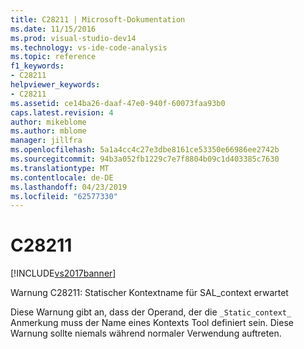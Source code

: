 ```yaml
---
title: C28211 | Microsoft-Dokumentation
ms.date: 11/15/2016
ms.prod: visual-studio-dev14
ms.technology: vs-ide-code-analysis
ms.topic: reference
f1_keywords:
- C28211
helpviewer_keywords:
- C28211
ms.assetid: ce14ba26-daaf-47e0-940f-60073faa93b0
caps.latest.revision: 4
author: mikeblome
ms.author: mblome
manager: jillfra
ms.openlocfilehash: 5a1a4cc4c27e3dbe8161ce53350e66986ee2742b
ms.sourcegitcommit: 94b3a052fb1229c7e7f8804b09c1d403385c7630
ms.translationtype: MT
ms.contentlocale: de-DE
ms.lasthandoff: 04/23/2019
ms.locfileid: "62577330"
---
```

# <a name="c28211"></a>C28211
[!INCLUDE[vs2017banner](../includes/vs2017banner.md)]

Warnung C28211: Statischer Kontextname für SAL_context erwartet  
  
 Diese Warnung gibt an, dass der Operand, der die `_Static_context_` Anmerkung muss der Name eines Kontexts Tool definiert sein. Diese Warnung sollte niemals während normaler Verwendung auftreten.
